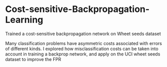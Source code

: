 # Cost-sensitive-Backpropagation-Learning
Trained a cost-sensitive backpropagation network on Wheet seeds dataset

Many classification problems have asymmetric costs associated with errors of different kinds. I explored how misclassification costs can be taken into account in training a backprop network, and apply on the UCI wheet seeds dataset to improve the FPR
